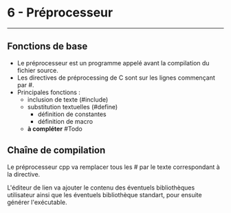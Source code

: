 # 6 - Préprocesseur
---
## Fonctions de base
- Le préprocesseur est un programme appelé avant la compilation du fichier source.
- Les directives de préprocessing de C sont sur les lignes commençant par \#.
- Principales fonctions :
	- inclusion de texte (#include)
	- substitution textuelles (#define)
		- définition de constantes
		- définition de macro
	- **à compléter** #Todo

## Chaîne de compilation

Le préprocesseur cpp va remplacer tous les # par le texte correspondant à la directive.

L'éditeur de lien va ajouter le contenu des éventuels bibliothèques utilisateur ainsi que les éventuels bibliothèque standart, pour ensuite générer l'exécutable.

